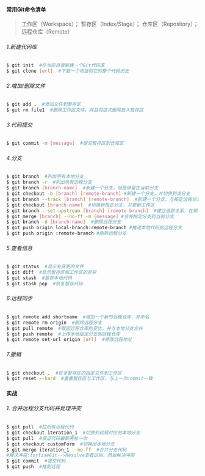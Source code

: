 #### 常用Git命令清单

> 工作区（Workspace）； 暂存区（Index/Stage）； 仓库区（Repository）； 远程仓库（Remote）

###### 1.新建代码库

```bash
$ git init  #在当前目录新建一个Git代码库
$ git clone [url]  #下载一个项目和它的整个代码历史
```

###### 2.增加/删除文件

```bash
$ git add .  #添加文件到暂存区
$ git rm file1  #删除工作区文件，并且将这次删除放入暂存区
```

###### 3.代码提交

```bash
$ git commit -m [message]  #提交暂存区到仓库区
```

###### 4.分支

```bash
$ git branch  #列出所有本地分支
$ git branch -r  #列出所有远程分支
$ git branch [branch-name]  #新建一个分支，但是停留在当前分支
$ git checkout -b [branch] [remote-branch] #新建一个分支，并切换到该分支
$ git branch --track [branch] [remote-branch]  #新建一个分支，与指定远程分支建立追踪关系
$ git checkout [branch-name]  #切换到指定分支，并更新工作区
$ git branch --set-upstream [branch] [remote-branch]  #建立追踪关系，在现有分支与指定远程分支之间
$ git merge [branch] --no-ff -m [message] #合并指定分支到当前分支
$ git branch -d [branch-name]  #删除远程分支
$ git push origin local-branch:remote-branch #推送本地代码到远程分支
$ git push origin :remote-branch #删除远程分支
```

###### 5.查看信息

```bash
$ git status  #显示有变更的文件
$ git diff  #显示暂存区和工作区的差异
$ git stash  #暂存本地代码
$ git stash pop  #恢复暂存代码
```

###### 6.远程同步

```bash
$ git remote add shortname  #增加一个新的远程仓库，并命名
$ git remote rm origin  #删除远程分支
$ git pull remote  #取回远程仓库的变化，并与本地分支合并
$ git push remote  #上传本地指定分支到远程仓库
$ git remote set-url origin [url]  #修改远程地址
```

###### 7.撤销

```bash
$ git checkout .  #恢复暂存区的指定文件到工作区
$ git reset --hard  #重置暂存区与工作区，与上一次commit一致
```

#### 实战

###### 1. 合并远程分支代码并处理冲突

```bash
$ git pull  #拉所有远程代码
$ git checkout iteration_1  #切换到远程对应的本地分支
$ git pull  #保证代码最新再拉一次
$ git checkout customForm  #切换回本地分支
$ git merge iteration_1 --no-ff  #合并分支代码
#解决冲突:tortiseGit-->Resolve查看区别，然后解决冲突
$ git commit  #提交代码
$ git push  #推到远程
```